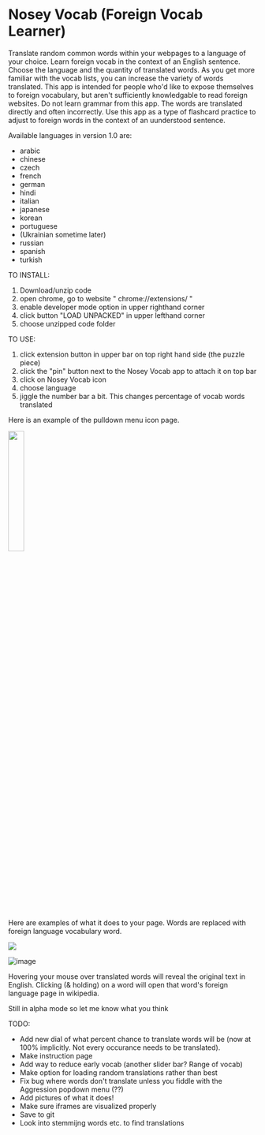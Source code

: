 # Nosey Vocab (Foreign Vocab Learner)
Translate random common words within your webpages to a language of your choice. Learn foreign vocab in the context of an English sentence. Choose the language and the quantity of translated words. As you get more familiar with the vocab lists, you can increase the variety of words translated.
This app is intended for people who'd like to expose themselves to foreign vocabulary, but aren't sufficiently knowledgable to read foreign websites.
Do not learn grammar from this app. The words are translated directly and often incorrectly. Use this app as a type of flashcard practice to adjust to foreign words in the context of an uunderstood sentence.

Available languages in version 1.0 are:
* arabic
* chinese
* czech
* french
* german
* hindi
* italian
* japanese
* korean
* portuguese
* (Ukrainian sometime later)
* russian
* spanish
* turkish


TO INSTALL:
1) Download/unzip code
2) open chrome, go to website " chrome://extensions/ "
3) enable developer mode option in upper righthand corner
4) click button "LOAD UNPACKED" in upper lefthand corner
5) choose unzipped code folder


TO USE:
1) click extension button in upper bar on top right hand side (the puzzle piece)
2) click the "pin" button next to the Nosey Vocab app to attach it on top bar
3) click on Nosey Vocab icon
4) choose language
5) jiggle the number bar a bit. This changes percentage of vocab words translated

Here is an example of the pulldown menu icon page.

<img src="https://user-images.githubusercontent.com/9337973/207832156-371945d3-8047-49bb-a17f-e9fb20c084fd.png" width="25%" height="25%">


Here are examples of what it does to your page. Words are replaced with foreign language vocabulary word.

<img src="https://user-images.githubusercontent.com/9337973/208025242-c2d285ef-ce45-4960-b7f4-23ac44120d31.png" >

![image](https://user-images.githubusercontent.com/9337973/208040857-bc6e37e5-7b7a-4ffe-9f1a-4aa166b7e435.png)

Hovering your mouse over translated words will reveal the original text in English. Clicking (& holding) on a word will open that word's foreign language page in wikipedia.

Still in alpha mode so let me know what you think




TODO:
* Add new dial of what percent chance to translate words will be (now at 100% implicitly. Not every occurance needs to be translated).
* Make instruction page
* Add way to reduce early vocab (another slider bar? Range of vocab)
* Make option for loading random translations rather than best
* Fix bug where words don't translate unless you fiddle with the Aggression popdown menu (??)
* Add pictures of what it does!
* Make sure iframes are visualized properly
* Save to git
* Look into stemmijng words etc. to find translations
